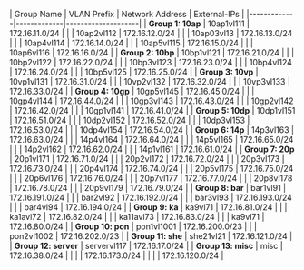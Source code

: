 | Group Name  | VLAN Prefix | Network Address    | External-IPs    |
|-------------|-------------|--------------------|
| **Group 1: 10ap**     | 10ap1vl111  | 172.16.11.0/24     |
|                         | 10ap2vl112  | 172.16.12.0/24     |
|                         | 10ap03vl13  | 172.16.13.0/24     |
|                         | 10ap4vl114  | 172.16.14.0/24     |
|                         | 10ap5vl115  | 172.16.15.0/24     |
|                         | 10ap6vl116  | 172.16.16.0/24     |
| **Group 2: 10bp**     | 10bp1vl121  | 172.16.21.0/24     |
|                         | 10bp2vl122  | 172.16.22.0/24     |
|                         | 10bp3vl123  | 172.16.23.0/24     |
|                         | 10bp4vl124  | 172.16.24.0/24     |
|                         | 10bp5vl125  | 172.16.25.0/24     |
| **Group 3: 10vp**     | 10vp1vl131  | 172.16.31.0/24     |
|                         | 10vp2vl132  | 172.16.32.0/24     |
|                         | 10vp3vl133  | 172.16.33.0/24     |
| **Group 4: 10gp**     | 10gp5vl145  | 172.16.45.0/24     |
|                         | 10gp4vl144  | 172.16.44.0/24     |
|                         | 10gp3vl143  | 172.16.43.0/24     |
|                         | 10gp2vl142  | 172.16.42.0/24     |
|                         | 10gp1vl141  | 172.16.41.0/24     |
| **Group 5: 10dp**     | 10dp1vl151  | 172.16.51.0/24     |
|                         | 10dp2vl152  | 172.16.52.0/24     |
|                         | 10dp3vl153  | 172.16.53.0/24     |
|                         | 10dp4vl154  | 172.16.54.0/24     |
| **Group 6: 14p**     | 14p3vl163   | 172.16.63.0/24     |
|                         | 14p4vl164   | 172.16.64.0/24     |
|                         | 14p5vl165   | 172.16.65.0/24     |
|                         | 14p2vl162   | 172.16.62.0/24     |
|                         | 14p1vl161   | 172.16.61.0/24     |
| **Group 7: 20p**     | 20p1vl171   | 172.16.71.0/24     |
|                         | 20p2vl172   | 172.16.72.0/24     |
|                         | 20p3vl173   | 172.16.73.0/24     |
|                         | 20p4vl174   | 172.16.74.0/24     |
|                         | 20p5vl175   | 172.16.75.0/24     |
|                         | 20p6vl176   | 172.16.76.0/24     |
|                         | 20p7vl177   | 172.16.77.0/24     |
|                         | 20p8vl178   | 172.16.78.0/24     |
|                         | 20p9vl179   | 172.16.79.0/24     |
| **Group 8: bar**     | bar1vl91    | 172.16.191.0/24    |
|                         | bar2vl92    | 172.16.192.0/24    |
|                         | bar3vl93    | 172.16.193.0/24    |
|                         | bar4vl94    | 172.16.194.0/24    |
| **Group 9: ka**     | ka9vl71     | 172.16.81.0/24     |
|                         | ka1avl72    | 172.16.82.0/24     |
|                         | ka11avl73   | 172.16.83.0/24     |
|                         | ka9vl71     | 172.16.80.0/24     |
| **Group 10: pon**    | pon1vl1001  | 172.16.200.0/23    |
|                         | pon2vl1002  | 172.16.202.0/23    |
| **Group 11: she**    | she21vl21   | 172.16.121.0/24    |
| **Group 12: server** | servervl117 | 172.16.17.0/24     |
| **Group 13: misc**   | misc        | 172.16.38.0/24     |
|                         |             | 172.16.173.0/24    |
|                         |             | 172.16.120.0/24    |
